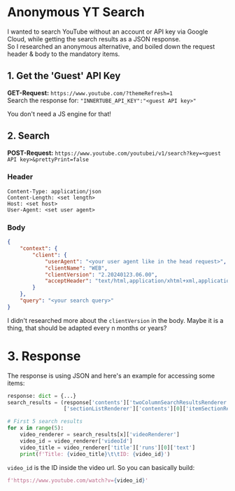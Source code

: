 # Anonymous YT Search
I wanted to search YouTube without an account or API key via Google Cloud, while getting the search results as a JSON response.  
So I researched an anonymous alternative, and boiled down the request header & body to the mandatory items.

## 1. Get the 'Guest' API Key
**GET-Request:** `https://www.youtube.com/?themeRefresh=1`  
Search the response for: `"INNERTUBE_API_KEY":"<guest API key>"`  

You don't need a JS engine for that!

## 2. Search 
**POST-Request:** `https://www.youtube.com/youtubei/v1/search?key=<guest API key>&prettyPrint=false`  

### Header
```text
Content-Type: application/json  
Content-Length: <set length>  
Host: <set host>  
User-Agent: <set user agent>  
```

### Body
```json
{
    "context": {
        "client": {
            "userAgent": "<your user agent like in the head request>",
            "clientName": "WEB",
            "clientVersion": "2.20240123.06.00",
            "acceptHeader": "text/html,application/xhtml+xml,application/xml;q=0.9,image/avif,image/webp,image/apng,*/*;q=0.8,application/signed-exchange;v=b3;q=0.7"
        }
    },
    "query": "<your search query>"
}
```
I didn't researched more about the `clientVersion` in the body. Maybe it is a thing, that should be adapted every n months or years?  

# 3. Response
The response is using JSON and here's an example for accessing some items:
```python
response: dict = {...}
search_results = (response['contents']['twoColumnSearchResultsRenderer']['primaryContents']
                  ['sectionListRenderer']['contents'][0]['itemSectionRenderer']['contents'])

# First 5 search results
for x in range(5):
    video_renderer = search_results[x]['videoRenderer']
    video_id = video_renderer['videoId']
    video_title = video_renderer['title']['runs'][0]['text']
    print(f'Title: {video_title}\t\tID: {video_id}')
```

`video_id` is the ID inside the video url. So you can basically build:  
```python
f'https://www.youtube.com/watch?v={video_id}'
```
